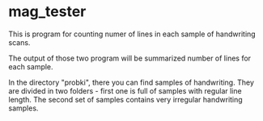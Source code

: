 # mag_tester

This is program for counting numer of lines in each sample of handwriting scans.

The output of those two program will be summarized number of lines for each sample.

In the directory "probki", there you can find samples of handwriting.
They are divided in two folders - first one is full of samples with regular line length.
The second set of samples contains very irregular handwriting samples.
